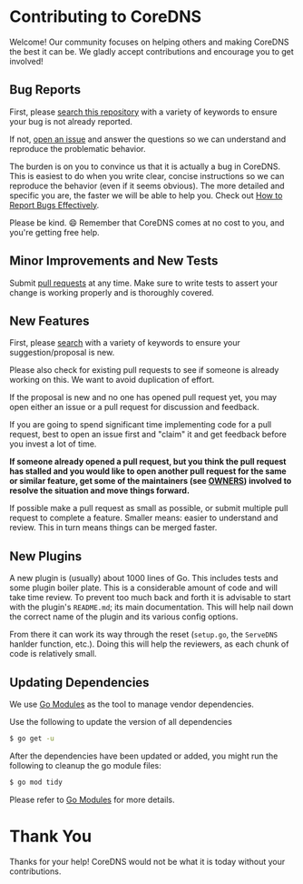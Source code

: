 # Contributing to CoreDNS

Welcome! Our community focuses on helping others and making CoreDNS the best it can be. We gladly
accept contributions and encourage you to get involved!

## Bug Reports

First, please [search this
repository](https://github.com/coredns/coredns/search?q=&type=Issues&utf8=%E2%9C%93) with a variety
of keywords to ensure your bug is not already reported.

If not, [open an issue](https://github.com/coredns/coredns/issues) and answer the questions so we
can understand and reproduce the problematic behavior.

The burden is on you to convince us that it is actually a bug in CoreDNS. This is easiest to do when
you write clear, concise instructions so we can reproduce the behavior (even if it seems obvious).
The more detailed and specific you are, the faster we will be able to help you. Check out [How to
Report Bugs Effectively](https://www.chiark.greenend.org.uk/~sgtatham/bugs.html).

Please be kind. :smile: Remember that CoreDNS comes at no cost to you, and you're getting free help.

## Minor Improvements and New Tests

Submit [pull requests](https://github.com/coredns/coredns/pulls) at any time. Make sure to write
tests to assert your change is working properly and is thoroughly covered.

## New Features

First, please [search](https://github.com/coredns/coredns/search?q=&type=Issues&utf8=%E2%9C%93) with
a variety of keywords to ensure your suggestion/proposal is new.

Please also check for existing pull requests to see if someone is already working on this. We want to avoid duplication of effort.

If the proposal is new and no one has opened pull request yet, you may open either an issue or a pull request for discussion and feedback.

If you are going to spend significant time implementing code for a pull request, best to open an
issue first and "claim" it and get feedback before you invest a lot of time.

**If someone already opened a pull request, but you think the pull request has stalled and you would like to open another pull request for the same or similar feature, get some of the maintainers (see [OWNERS](OWNERS)) involved to resolve the situation and move things forward.**

If possible make a pull request as small as possible, or submit multiple pull request to complete a
feature. Smaller means: easier to understand and review. This in turn means things can be merged
faster.

## New Plugins

A new plugin is (usually) about 1000 lines of Go. This includes tests and some plugin boiler
plate. This is a considerable amount of code and will take time review. To prevent too much back and
forth it is advisable to start with the plugin's `README.md`; its main documentation. This will help
nail down the correct name of the plugin and its various config options.

From there it can work its way through the reset (`setup.go`, the `ServeDNS` hanlder function,
etc.). Doing this will help the reviewers, as each chunk of code is relatively small.

## Updating Dependencies

We use [Go Modules](https://github.com/golang/go/wiki/Modules) as the tool to manage vendor dependencies.

Use the following to update the version of all dependencies
```sh
$ go get -u
```

After the dependencies have been updated or added, you might run the following to
cleanup the go module files:
```sh
$ go mod tidy
```

Please refer to [Go Modules](https://github.com/golang/go/wiki/Modules) for more details.

# Thank You

Thanks for your help! CoreDNS would not be what it is today without your contributions.
